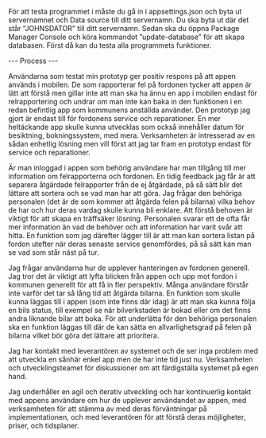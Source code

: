 För att testa programmet i måste du gå in i appsettings.json och byta ut servernamnet och Data source till ditt servernamn. Du ska byta ut där det står ”JOHNSDATOR” till ditt servernamn. Sedan ska du öppna Package Manager Console och köra kommandot ”update-database” för att skapa databasen. Först då kan du testa alla programmets funktioner.

--- Process ---

Användarna som testat min prototyp ger positiv respons på att appen används i mobilen. De som rapporterar fel på fordonen tycker att appen är lätt att förstå men gillar inte att man ska ha ännu en app i mobilen endast för relrapportering och undrar om man inte kan baka in den funktionen i en redan befintlig app som kommunens anställda använder. Den prototyp jag gjort är endast till för fordonens service och reparationer. En mer heltäckande app skulle kunna utvecklas som också innehåller datum för besiktning, bokningssystem, med mera. Verksamheten är intresserad av en sådan enhetlig lösning men vill först att jag tar fram en prototyp endast för service och reparationer.

Är man inloggad i appen som behörig användare har man tillgång till mer information om felrapporterna och fordonen. En tidig feedback jag får är att separera åtgärdade felrapporter från de ej åtgärdade, på så sätt blir det lättare att sortera och se vad man har att göra. Jag frågar den behöriga personalen (det är de som kommer att åtgärda felen på bilarna) vilka behov de har och hur deras vardag skulle kunna bli enklare. Att förstå behoven är viktigt för att skapa en träffsäker lösning. Personalen svarar ett de ofta får mer information än vad de behöver och att information har varit svår att hitta. En funktion som jag därefter lägger till är att man kan sortera listan på fordon utefter när deras senaste service genomfördes, på så sätt kan man se vad som står näst på tur.

Jag frågar användarna hur de upplever hanteringen av fordonen generell. Jag tror det är viktigt att lyfta blicken från appen och upp mot fordon i kommunen generellt för att få in fler perspektiv. Många användare förstår inte varför det tar så lång tid att åtgärda bilarna. En funktion som skulle kunna läggas till i appen (som inte finns där idag) är att man ska kunna följa en bils status, till exempel se när bilverkstaden är bokad eller om det finns andra liknande bilar att boka. För att underlätta för den behöriga personalen ska en funktion läggas till där de kan sätta en allvarlighetsgrad på felen på bilarna vilket bör göra det lättare att prioritera.

Jag har kontakt med leverantören av systemet och de ser inga problem med att utveckla en sånhär enkel app men de har inte tid just nu. Verksamheten och utvecklingsteamet för diskussioner om att färdigställa systemet på egen hand.

Jag underhåller en agil och iterativ utveckling och har kontinuerlig kontakt med appens användare om hur de upplever användandet av appen, med verksamheten för att stämma av med deras förväntningar på implementationen, och med leverantören för att förstå deras möjligheter, priser, och tidsplaner.
